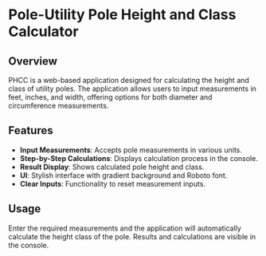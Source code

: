 # Pole-Utility Pole Height and Class Calculator

## Overview
PHCC is a web-based application designed for calculating the height and class of utility poles. The application allows users to input measurements in feet, inches, and width, offering options for both diameter and circumference measurements.

## Features
- **Input Measurements**: Accepts pole measurements in various units.
- **Step-by-Step Calculations**: Displays calculation process in the console.
- **Result Display**: Shows calculated pole height and class.
- **UI**: Stylish interface with gradient background and Roboto font.
- **Clear Inputs**: Functionality to reset measurement inputs.

## Usage
Enter the required measurements and the application will automatically calculate the height class of the pole. Results and calculations are visible in the console.

